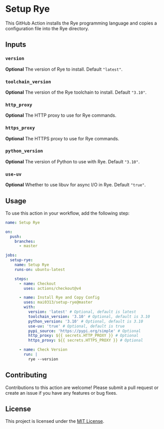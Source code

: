 # Setup Rye

This GitHub Action installs the Rye programming language and copies a configuration file into the Rye directory.

## Inputs

### `version`

**Optional** The version of Rye to install. Default `"latest"`.

### `toolchain_version`

**Optional** The version of the Rye toolchain to install. Default `"3.10"`.

### `http_proxy`

**Optional** The HTTP proxy to use for Rye commands.

### `https_proxy`

**Optional** The HTTPS proxy to use for Rye commands.

### `python_version`

**Optional** The version of Python to use with Rye. Default `"3.10"`.

### `use-uv`

**Optional** Whether to use libuv for async I/O in Rye. Default `"true"`.

## Usage

To use this action in your workflow, add the following step:

```yaml
name: Setup Rye

on:
  push:
    branches:
      - master

jobs:
  setup-rye:
    name: Setup Rye
    runs-on: ubuntu-latest

    steps:
      - name: Checkout
        uses: actions/checkout@v4

      - name: Install Rye and Copy Config
        uses: mai0313/setup-rye@master
        with:
          version: 'latest' # Optional, default is latest
          toolchain_version: '3.10' # Optional, default is 3.10
          python_version: '3.10' # Optional, default is 3.10
          use-uv: 'true' # Optional, default is true
          pypi_source: 'https://pypi.org/simple' # Optional
          http_proxy: ${{ secrets.HTTP_PROXY }} # Optional
          https_proxy: ${{ secrets.HTTPS_PROXY }} # Optional

      - name: Check Version
        run: |
          rye --version
```

## Contributing

Contributions to this action are welcome! Please submit a pull request or create an issue if you have any features or bug fixes.

## License

This project is licensed under the [MIT License](LICENSE).
